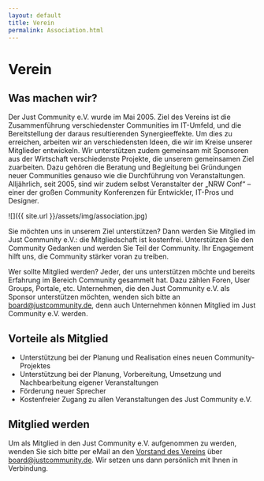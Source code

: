 ```yaml
---
layout: default
title: Verein
permalink: Association.html
---
```


# Verein
## Was machen wir?

Der Just Community e.V. wurde im Mai 2005. Ziel des Vereins ist die Zusammenführung verschiedenster Communities im IT-Umfeld, und die Bereitstellung der daraus resultierenden Synergieeffekte. Um dies zu erreichen, arbeiten wir an verschiedensten Ideen, die wir im Kreise unserer Mitglieder entwickeln. Wir unterstützen zudem gemeinsam mit Sponsoren aus der Wirtschaft verschiedenste Projekte, die unserem gemeinsamen Ziel zuarbeiten. Dazu gehören die Beratung und Begleitung bei Gründungen neuer Communities genauso wie die Durchführung von Veranstaltungen. Alljährlich, seit 2005, sind wir zudem selbst Veranstalter der „NRW Conf“ – einer der großen Community Konferenzen für Entwickler, IT-Pros und Designer.

![]({{ site.url }}/assets/img/association.jpg)

Sie möchten uns in unserem Ziel unterstützen? Dann werden Sie Mitglied im Just Community e.V.: die Mitgliedschaft ist kostenfrei. Unterstützen Sie den Community Gedanken und werden Sie Teil der Community. Ihr Engagement hilft uns, die Community stärker voran zu treiben.

Wer sollte Mitglied werden? Jeder, der uns unterstützen möchte und bereits Erfahrung im Bereich Community gesammelt hat. Dazu zählen Foren, User Groups, Portale, etc. Unternehmen, die den Just Community e.V. als Sponsor unterstützen möchten, wenden sich bitte an board@justcommunity.de, denn auch Unternehmen können Mitglied im Just Community e.V. werden.

## Vorteile als Mitglied

- Unterstützung bei der Planung und Realisation eines neuen Community-Projektes
- Unterstützung bei der Planung, Vorbereitung, Umsetzung und Nachbearbeitung eigener Veranstaltungen
- Förderung neuer Sprecher
- Kostenfreier Zugang zu allen Veranstaltungen des Just Community e.V.

## Mitglied werden

Um als Mitglied in den Just Community e.V. aufgenommen zu werden, wenden Sie sich bitte per eMail an den [Vorstand des Vereins](Board.html) über board@justcommunity.de. Wir setzen uns dann persönlich mit Ihnen in Verbindung.